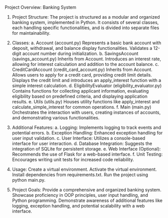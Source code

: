 Project Overview: Banking System

1. Project Structure:
The project is structured as a modular and organized banking system, implemented in Python. It consists of several classes, each handling specific functionalities, and is divided into separate files for maintainability.




2. Classes:
a. Account (account.py)
Represents a basic bank account with deposit, withdrawal, and balance display functionalities.
Validates a 12-digit account number during initialization.
b. SavingsAccount (savings_account.py)
Inherits from Account.
Introduces an interest rate, allowing for interest calculation and addition to the account balance.
c. CreditCardAccount (credit_card_account.py)
Inherits from Account.
Allows users to apply for a credit card, providing credit limit details.
Displays the credit limit and introduces an apply_interest function with a simple interest calculation.
d. EligibilityEvaluator (eligibility_evaluator.py)
Contains functions for collecting applicant information, evaluating eligibility based on predefined criteria, and displaying application results.
e. Utils (utils.py)
Houses utility functions like apply_interest and calculate_simple_interest for common operations.
f. Main (main.py)
Orchestrates the interaction with users, creating instances of accounts, and demonstrating various functionalities.




3. Additional Features:
a. Logging:
Implements logging to track events and potential errors.
b. Exception Handling:
Enhanced exception handling for user input validation.
c. User Interface:
Utilizes a console-based interface for user interaction.
d. Database Integration:
Suggests the integration of SQLite for persistent storage.
e. Web Interface (Optional):
Recommends the use of Flask for a web-based interface.
f. Unit Testing:
Encourages writing unit tests for increased code reliability.



4. Usage:
Create a virtual environment.
Activate the virtual environment.
Install dependencies from requirements.txt.
Run the project using python main.py.



5. Project Goals:
Provide a comprehensive and organized banking system.
Showcase proficiency in OOP principles, user input handling, and Python programming.
Demonstrate awareness of additional features like logging, exception handling, and potential scalability with a web interface.
